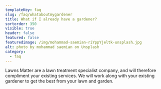 ```yaml
---
templateKey: faq
slug: /faq/whataboutmygardener
title: What if I already have a gardener?
sortorder: 350
visible: true
header: false
featured: false
featuredimage: /img/mohammad-saemian-riYppYjeltk-unsplash.jpg
alt: photo by mohammad saemian on Unsplash
category:
  - faq
---
```


Lawns Matter are a lawn treatment specialist company, and will therefore
compliment your existing services. We will work along with your existing
gardener to get the best from your lawn and garden.

